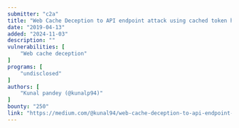 ```yaml
---
submitter: "c2a"
title: "Web Cache Deception to API endpoint attack using cached token header"
date: "2019-04-13"
added: "2024-11-03"
description: ""
vulnerabilities: [
    "Web cache deception"
]
programs: [
    "undisclosed"
]
authors: [
    "Kunal pandey (@kunalp94)"
]
bounty: "250"
link: "https://medium.com/@kunal94/web-cache-deception-to-api-endpoint-attack-using-cached-token-header-b01a604a5ccd"
---
```




